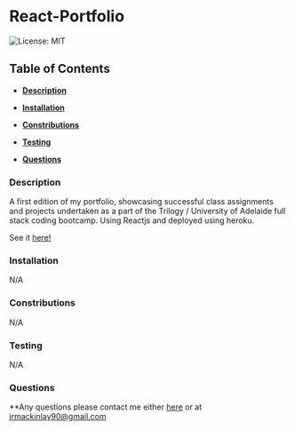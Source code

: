 # React-Portfolio

![License: MIT](https://img.shields.io/badge/License-MIT-yellow.svg)

## Table of Contents

* **[Description](#Description)**

* **[Installation](#Installation)**

* **[Constributions](#Contributions)**

* **[Testing](#Testing)**

* **[Questions](#Questions)**


### Description

A first edition of my portfolio, showcasing successful class assignments and projects undertaken as a part of the Trilogy / University of Adelaide full stack coding bootcamp. Using Reactjs and deployed using heroku.

See it [here!](https://jake-mackinlay.herokuapp.com/)


### Installation

N/A


### Constributions

N/A


### Testing

N/A


### Questions

**Any questions please contact me either [here](https://github.com/tallglassof-milkjake) or at jrmackinlay90@gmail.com

